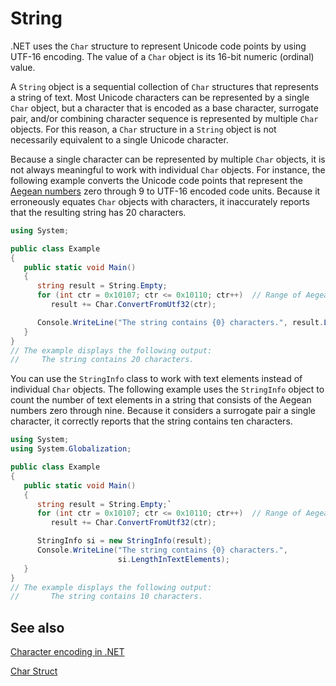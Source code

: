 # String

.NET uses the `Char` structure to represent Unicode code points by using UTF-16 encoding. The value of a `Char` object is its 16-bit numeric (ordinal) value.

A `String` object is a sequential collection of `Char` structures that represents a string of text. Most Unicode characters can be represented by a single `Char` object, but a character that is encoded as a base character, surrogate pair, and/or combining character sequence is represented by multiple `Char` objects. For this reason, a `Char` structure in a `String` object is not necessarily equivalent to a single Unicode character.

Because a single character can be represented by multiple `Char` objects, it is not always meaningful to work with individual `Char` objects. For instance, the following example converts the Unicode code points that represent the [Aegean numbers](https://en.wikipedia.org/wiki/Aegean_numerals) zero through 9 to UTF-16 encoded code units. Because it erroneously equates `Char` objects with characters, it inaccurately reports that the resulting string has 20 characters.

```csharp
using System;

public class Example
{
   public static void Main()
   {
      string result = String.Empty;
      for (int ctr = 0x10107; ctr <= 0x10110; ctr++)  // Range of Aegean numbers.
         result += Char.ConvertFromUtf32(ctr);

      Console.WriteLine("The string contains {0} characters.", result.Length);
   }
}
// The example displays the following output:
//     The string contains 20 characters.
```

You can use the `StringInfo` class to work with text elements instead of individual `Char` objects. The following example uses the `StringInfo` object to count the number of text elements in a string that consists of the Aegean numbers zero through nine. Because it considers a surrogate pair a single character, it correctly reports that the string contains ten characters.

```csharp
using System;
using System.Globalization;

public class Example
{
   public static void Main()
   {
      string result = String.Empty;`
      for (int ctr = 0x10107; ctr <= 0x10110; ctr++)  // Range of Aegean numbers.
         result += Char.ConvertFromUtf32(ctr);

      StringInfo si = new StringInfo(result);
      Console.WriteLine("The string contains {0} characters.",
                        si.LengthInTextElements);
   }
}
// The example displays the following output:
//       The string contains 10 characters.
```

## See also

[Character encoding in .NET](https://docs.microsoft.com/en-us/dotnet/standard/base-types/character-encoding-introduction)

[Char Struct](https://docs.microsoft.com/en-us/dotnet/api/system.char)
